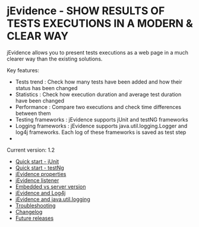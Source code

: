 # jEvidence - SHOW RESULTS OF TESTS EXECUTIONS IN A MODERN & CLEAR WAY

jEvidence allows you to present tests executions as a web page in a much clearer way than the existing solutions.

Key features:

* Tests trend : Check how many tests have been added and how their status has been changed
* Statistics : Check how execution duration and average test duration have been changed
* Performance : Compare two executions and check time differences between them
* Testing frameworks : jEvidence supports jUnit and testNG frameworks
* Logging frameworks : jEvidence supports java.util.logging.Logger and log4j frameworks. Each log of these frameworks is saved as test step
* 
Current version: 1.2


* [Quick start - jUnit](https://github.com/lstypka/jevidence/wiki/Quick-start---jUnit)
* [Quick start - testNg](https://github.com/lstypka/jevidence/wiki/Quick-start---testNg)
* [jEvidence properties](https://github.com/lstypka/jevidence/wiki/jEvidence-properties)
* [jEvidence listener](https://github.com/lstypka/jevidence/wiki/Custom-listener)
* [Embedded vs server version](https://github.com/lstypka/jevidence/wiki/Embedded-vs-server-version)
* [jEvidence and Log4j](https://github.com/lstypka/jevidence/wiki/Logger---log4j)
* [jEvidence and java.util.logging](https://github.com/lstypka/jevidence/wiki/Logger---java.util.logging)
* [Troubleshooting](https://github.com/lstypka/jevidence/wiki/Report-web-page---troubleshooting)
* [Changelog](https://github.com/lstypka/jevidence/wiki/ChangeLog)
* [Future releases](https://github.com/lstypka/jevidence/wiki/Future-releases)

